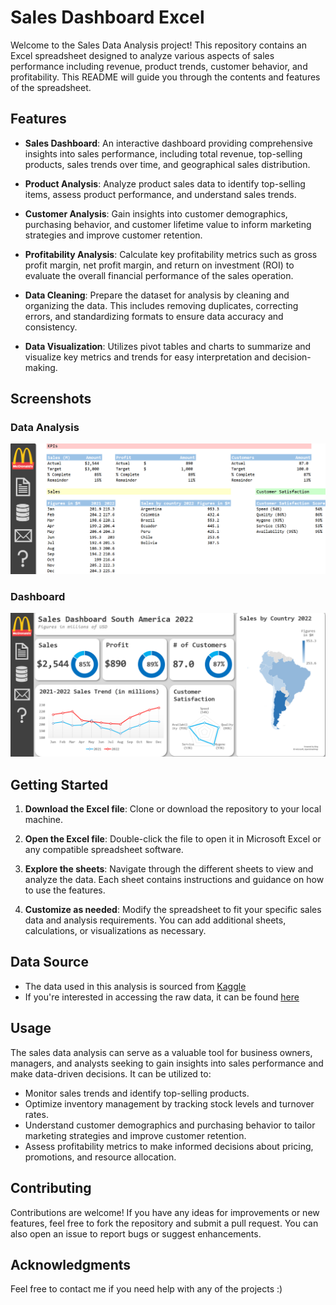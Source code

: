 # Sales Dashboard Excel

Welcome to the Sales Data Analysis project! This repository contains an Excel spreadsheet designed to analyze various aspects of sales performance including revenue, product trends, customer behavior, and profitability. This README will guide you through the contents and features of the spreadsheet.

## Features
- **Sales Dashboard**: An interactive dashboard providing comprehensive insights into sales performance, including total revenue, top-selling products, sales trends over time, and geographical sales distribution.
  
- **Product Analysis**: Analyze product sales data to identify top-selling items, assess product performance, and understand sales trends.
  
- **Customer Analysis**: Gain insights into customer demographics, purchasing behavior, and customer lifetime value to inform marketing strategies and improve customer retention.
  
- **Profitability Analysis**: Calculate key profitability metrics such as gross profit margin, net profit margin, and return on investment (ROI) to evaluate the overall financial performance of the sales operation.

- **Data Cleaning**: Prepare the dataset for analysis by cleaning and organizing the data. This includes removing duplicates, correcting errors, and standardizing formats to ensure data accuracy and consistency.
  
- **Data Visualization**: Utilizes pivot tables and charts to summarize and visualize key metrics and trends for easy interpretation and decision-making.


## Screenshots

### Data Analysis
![Data Analysis](https://github.com/kunal9960/Sales_Dashboard_Excel/blob/main/Data%20Analysis.png)

### Dashboard
![Dashboard](https://github.com/kunal9960/Sales_Dashboard_Excel/blob/main/Dashboard.png)

## Getting Started
1. **Download the Excel file**: Clone or download the repository to your local machine.
   
2. **Open the Excel file**: Double-click the file to open it in Microsoft Excel or any compatible spreadsheet software.
   
3. **Explore the sheets**: Navigate through the different sheets to view and analyze the data. Each sheet contains instructions and guidance on how to use the features.
   
4. **Customize as needed**: Modify the spreadsheet to fit your specific sales data and analysis requirements. You can add additional sheets, calculations, or visualizations as necessary.

## Data Source
- The data used in this analysis is sourced from [Kaggle](https://www.kaggle.com/)
- If you're interested in accessing the raw data, it can be found [here](https://github.com/kunal9960/Sales_Dashboard_Excel/blob/main/Sales%20Dashboard%20South%20America.xlsx)

## Usage
The sales data analysis can serve as a valuable tool for business owners, managers, and analysts seeking to gain insights into sales performance and make data-driven decisions. It can be utilized to:

- Monitor sales trends and identify top-selling products.
- Optimize inventory management by tracking stock levels and turnover rates.
- Understand customer demographics and purchasing behavior to tailor marketing strategies and improve customer retention.
- Assess profitability metrics to make informed decisions about pricing, promotions, and resource allocation.

## Contributing
Contributions are welcome! If you have any ideas for improvements or new features, feel free to fork the repository and submit a pull request. You can also open an issue to report bugs or suggest enhancements.

## Acknowledgments
Feel free to contact me if you need help with any of the projects :)
